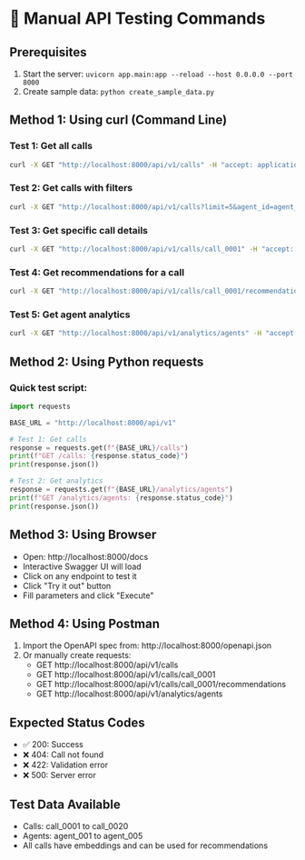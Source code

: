 # 🧪 Manual API Testing Commands

## Prerequisites
1. Start the server: `uvicorn app.main:app --reload --host 0.0.0.0 --port 8000`
2. Create sample data: `python create_sample_data.py`

## Method 1: Using curl (Command Line)

### Test 1: Get all calls
```bash
curl -X GET "http://localhost:8000/api/v1/calls" -H "accept: application/json"
```

### Test 2: Get calls with filters
```bash
curl -X GET "http://localhost:8000/api/v1/calls?limit=5&agent_id=agent_001" -H "accept: application/json"
```

### Test 3: Get specific call details
```bash
curl -X GET "http://localhost:8000/api/v1/calls/call_0001" -H "accept: application/json"
```

### Test 4: Get recommendations for a call
```bash
curl -X GET "http://localhost:8000/api/v1/calls/call_0001/recommendations" -H "accept: application/json"
```

### Test 5: Get agent analytics
```bash
curl -X GET "http://localhost:8000/api/v1/analytics/agents" -H "accept: application/json"
```

## Method 2: Using Python requests

### Quick test script:
```python
import requests

BASE_URL = "http://localhost:8000/api/v1"

# Test 1: Get calls
response = requests.get(f"{BASE_URL}/calls")
print(f"GET /calls: {response.status_code}")
print(response.json())

# Test 2: Get analytics
response = requests.get(f"{BASE_URL}/analytics/agents")
print(f"GET /analytics/agents: {response.status_code}")
print(response.json())
```

## Method 3: Using Browser
- Open: http://localhost:8000/docs
- Interactive Swagger UI will load
- Click on any endpoint to test it
- Click "Try it out" button
- Fill parameters and click "Execute"

## Method 4: Using Postman
1. Import the OpenAPI spec from: http://localhost:8000/openapi.json
2. Or manually create requests:
   - GET http://localhost:8000/api/v1/calls
   - GET http://localhost:8000/api/v1/calls/call_0001
   - GET http://localhost:8000/api/v1/calls/call_0001/recommendations
   - GET http://localhost:8000/api/v1/analytics/agents

## Expected Status Codes
- ✅ 200: Success
- ❌ 404: Call not found
- ❌ 422: Validation error
- ❌ 500: Server error

## Test Data Available
- Calls: call_0001 to call_0020
- Agents: agent_001 to agent_005
- All calls have embeddings and can be used for recommendations
